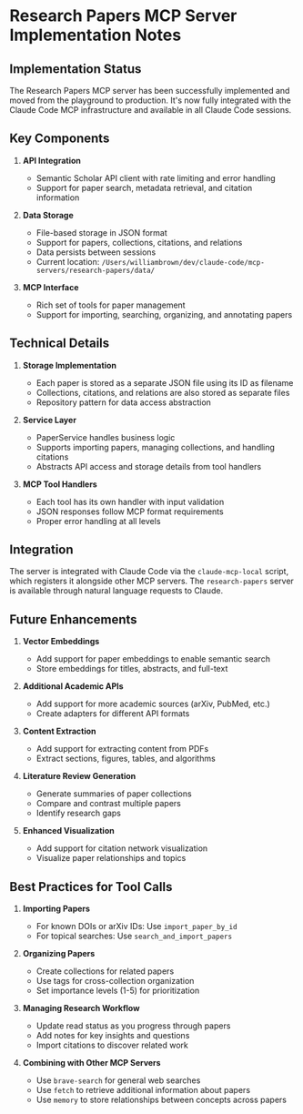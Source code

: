 # Research Papers MCP Server Implementation Notes

## Implementation Status

The Research Papers MCP server has been successfully implemented and moved from the playground to production. It's now fully integrated with the Claude Code MCP infrastructure and available in all Claude Code sessions.

## Key Components

1. **API Integration**
   - Semantic Scholar API client with rate limiting and error handling
   - Support for paper search, metadata retrieval, and citation information

2. **Data Storage**
   - File-based storage in JSON format
   - Support for papers, collections, citations, and relations
   - Data persists between sessions
   - Current location: `/Users/williambrown/dev/claude-code/mcp-servers/research-papers/data/`

3. **MCP Interface**
   - Rich set of tools for paper management
   - Support for importing, searching, organizing, and annotating papers

## Technical Details

1. **Storage Implementation**
   - Each paper is stored as a separate JSON file using its ID as filename
   - Collections, citations, and relations are also stored as separate files
   - Repository pattern for data access abstraction

2. **Service Layer**
   - PaperService handles business logic
   - Supports importing papers, managing collections, and handling citations
   - Abstracts API access and storage details from tool handlers

3. **MCP Tool Handlers**
   - Each tool has its own handler with input validation
   - JSON responses follow MCP format requirements
   - Proper error handling at all levels

## Integration

The server is integrated with Claude Code via the `claude-mcp-local` script, which registers it alongside other MCP servers. The `research-papers` server is available through natural language requests to Claude.

## Future Enhancements

1. **Vector Embeddings**
   - Add support for paper embeddings to enable semantic search
   - Store embeddings for titles, abstracts, and full-text

2. **Additional Academic APIs**
   - Add support for more academic sources (arXiv, PubMed, etc.)
   - Create adapters for different API formats

3. **Content Extraction**
   - Add support for extracting content from PDFs
   - Extract sections, figures, tables, and algorithms

4. **Literature Review Generation**
   - Generate summaries of paper collections
   - Compare and contrast multiple papers
   - Identify research gaps

5. **Enhanced Visualization**
   - Add support for citation network visualization
   - Visualize paper relationships and topics

## Best Practices for Tool Calls

1. **Importing Papers**
   - For known DOIs or arXiv IDs: Use `import_paper_by_id`
   - For topical searches: Use `search_and_import_papers`

2. **Organizing Papers**
   - Create collections for related papers
   - Use tags for cross-collection organization
   - Set importance levels (1-5) for prioritization

3. **Managing Research Workflow**
   - Update read status as you progress through papers
   - Add notes for key insights and questions
   - Import citations to discover related work

4. **Combining with Other MCP Servers**
   - Use `brave-search` for general web searches
   - Use `fetch` to retrieve additional information about papers
   - Use `memory` to store relationships between concepts across papers